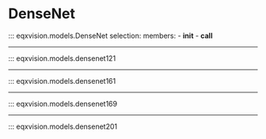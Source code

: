 # DenseNet


::: eqxvision.models.DenseNet
    selection:
        members:
            - __init__
            - __call__

---


::: eqxvision.models.densenet121


---


::: eqxvision.models.densenet161


---


::: eqxvision.models.densenet169


---


::: eqxvision.models.densenet201

